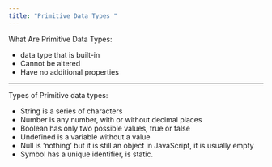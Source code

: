 ```yaml
---
title: "Primitive Data Types "
--- 
```

What Are Primitive Data Types:

- data type that is built-in
- Cannot be altered
- Have no additional properties

---

Types of Primitive data types:

- String is a series of characters
- Number is any number, with or without decimal places
- Boolean has only two possible values, true or false
- Undefined is a variable without a value
- Null is ‘nothing’ but it is still an object in JavaScript, it is usually empty
- Symbol has a unique identifier, is static. 